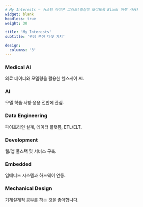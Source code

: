 ```yaml
---
# My Interests — 커스텀 아이콘 그리드(확실히 보이도록 Blank 위젯 사용)
widget: blank
headless: true
weight: 30

title: 'My Interests'
subtitle: '관심 분야 다섯 가지'

design:
  columns: '3'
---
```


<div class="features-grid">
  <div class="feature-item">
    <i class="fas fa-heartbeat"></i>
    <h3>Medical AI</h3>
    <p>의료 데이터와 모델링을 활용한 헬스케어 AI.</p>
  </div>
  <div class="feature-item">
    <i class="fas fa-robot"></i>
    <h3>AI</h3>
    <p>모델 학습·서빙·응용 전반에 관심.</p>
  </div>
  <div class="feature-item">
    <i class="fas fa-database"></i>
    <h3>Data Engineering</h3>
    <p>파이프라인 설계, 데이터 플랫폼, ETL/ELT.</p>
  </div>
  <div class="feature-item">
    <i class="fas fa-code"></i>
    <h3>Development</h3>
    <p>웹/앱 풀스택 및 서비스 구축.</p>
  </div>
  <div class="feature-item">
    <i class="fas fa-microchip"></i>
    <h3>Embedded</h3>
    <p>임베디드 시스템과 하드웨어 연동.</p>
  </div>
  <div class="feature-item">
    <i class="fas fa-cogs"></i>
    <h3>Mechanical Design</h3>
    <p>기계설계적 공부를 하는 것을 좋아합니다.</p>
  </div>
</div>
